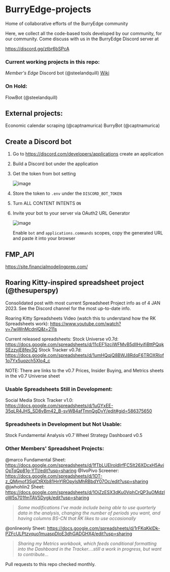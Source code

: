 # BurryEdge-projects
Home of collaborative efforts of the BurryEdge community

Here, we collect all the code-based tools developed
by our community, for our community. Come discuss with us
in the BurryEdge Discord server at

https://discord.gg/ztbr6bSPcA

### Current working projects in this repo:
*Member's Edge* Discord bot (@steelandquill)
[Wiki](https://github.com/SteelAndQuill/BurryEdge-projects/wiki/Members'-Edge-Roadmap)

### On Hold:
FlowBot (@steelandquill)

## External projects:
Economic calendar scraping (@captnamurica)
BurryBot (@captnamurica)

## Create a Discord bot

1. Go to https://discord.com/developers/applications create an application
2. Build a Discord bot under the application
3. Get the token from bot setting

   ![image](https://user-images.githubusercontent.com/89479282/205949161-4b508c6d-19a7-49b6-b8ed-7525ddbef430.png)
4. Store the token to `.env` under the `DISCORD_BOT_TOKEN`

5. Turn ALL CONTENT INTENTS `ON`

6. Invite your bot to your server via OAuth2 URL Generator

   ![image](https://user-images.githubusercontent.com/89479282/205949600-0c7ddb40-7e82-47a0-b59a-b089f929d177.png)

   Enable `bot` and `applications.commands` scopes, copy the generated URL and paste it into your browser

## FMP_API
https://site.financialmodelingprep.com/

## Roaring Kitty-inspired spreadsheet project (@thesuperspy)
Consolidated post with most current Spreadsheet Project info as of 4 JAN 2023. See the Discord channel for the most up-to-date info.

Roaring Kitty Spreadsheets Video (watch this to understand how the RK Spreadsheets work):
https://www.youtube.com/watch?v=7wjWnMcdnlQ&t=211s

Current released spreadsheets:
Stock Universe v0.7d: https://docs.google.com/spreadsheets/d/11cEF1jzciWFMvB5dIlHyifiBttPQqkSEzzyjE8fev3Q
Stock Tracker v0.7d: https://docs.google.com/spreadsheets/d/1umHQqjQ8BWJ8RdqF6TROXRIof1o7Yx5uqzch5Xlo4_c

NOTE: There are links to the v0.7 Prices, Insider Buying, and Metrics sheets in the v0.7 Universe sheet

### Usable Spreadsheets Still in Development:
Social Media Stock Tracker v1.0: https://docs.google.com/spreadsheets/d/1uGYxEE-35qLR4JHS_SD8vBm42_B-svWB4afTmnQgDvY/edit#gid=586375650

### Spreadsheets in Development but Not Usable:
Stock Fundamental Analysis v0.7
Wheel Strategy Dashboard v0.5

### Other Members' Spreadsheet Projects:
@marco Fundamental Sheet: https://docs.google.com/spreadsheets/d/1fTbLUElroldIrfFC5It26XDcxH5AviOpTqQp81g-YTI/edit?usp=sharing
@IvoPivo Screener: https://docs.google.com/spreadsheets/d/1OT-z_QMjmof3SglCtRXb81HnYlROpyIsMhRBbdY07Oc/edit?usp=sharing
@jwhohlin2 Sheet: https://docs.google.com/spreadsheets/d/1OiZzESX3dKu0VphCrQP3uOMdzloW5s701fmTAV5Dygk/edit?usp=sharing
> *Some modifications I've made include being able to use quarterly data in the analysis, changing the number of periods you want, and having columns BS-CN that RK likes to use occasionally*

@onlineonly Sheet: https://docs.google.com/spreadsheets/d/1rFKqKklDk-PZFcULPtzvquo1muaspDloE3dhGADGHX4/edit?usp=sharing
> *Sharing my Metrics workbook, which feeds conditional formatting into the Dashboard in the Tracker....still a work in progress, but want to contribute...*


Pull requests to this repo checked monthly.
